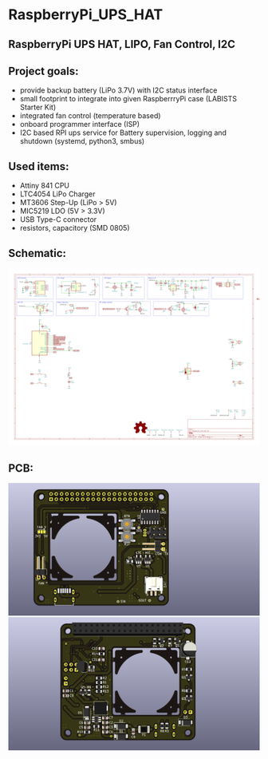 # RaspberryPi_UPS_HAT
## RaspberryPi UPS HAT, LIPO, Fan Control, I2C

## Project goals:
* provide backup battery (LiPo 3.7V) with I2C status interface
* small footprint to integrate into given RaspberrryPi case (LABISTS Starter Kit)
* integrated fan control (temperature based)
* onboard programmer interface (ISP)
* I2C based RPI ups service for Battery supervision, logging and shutdown (systemd, python3, smbus)

## Used items:
* Attiny 841 CPU
* LTC4054 LiPo Charger
* MT3606 Step-Up (LiPo > 5V)
* MIC5219 LDO (5V > 3.3V)
* USB Type-C connector
* resistors, capacitory (SMD 0805)

## Schematic:
![schematic](hw/RaspberryPi_UPS_HAT.svg)

## PCB:
![top view](hw/top.png)
![back view](hw/bottom.png)
